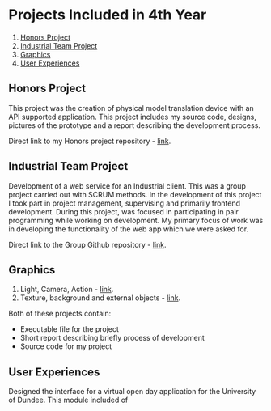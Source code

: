 # Projects Included in 4th Year
<!-- TOC -->
1. [Honors Project](#honors-project)
2. [Industrial Team Project](#industrial-team-project)
3. [Graphics](#graphics)
4. [User Experiences](#user-experiences)
<!-- /TOC -->

## Honors Project
This project was the creation of physical model translation device with an API supported application.
This project includes my source code, designs, pictures of the prototype and a report describing the development process.

Direct link to my Honors project repository - [link](https://github.com/TruthgamiPC/HonorsProject).

## Industrial Team Project
Development of a web service for an Industrial client. This was a group project carried out with SCRUM methods.
In the development of this project I took part in project management, supervising and primarily frontend development.
During this project, was focused in participating in pair programming while working on development. My primary focus of work was in developing the functionality of the web app which we were asked for.

Direct link to the Group Github repository - [link](https://github.com/jokbutkus/theo-health-industrial-project).

## Graphics
1. Light, Camera, Action - [link](https://github.com/TruthgamiPC/University-Work/tree/main/Year%204/Graphics/Chonev_Preslav_Graphics).
2. Texture, background and external objects - [link](https://github.com/TruthgamiPC/University-Work/tree/main/Year%204/Graphics/Chonev_Preslav_ass2).

Both of these projects contain:
- Executable file for the project
- Short report describing briefly process of development
- Source code for my project

## User Experiences
Designed the interface for a virtual open day application for the University of Dundee.
This module included of
